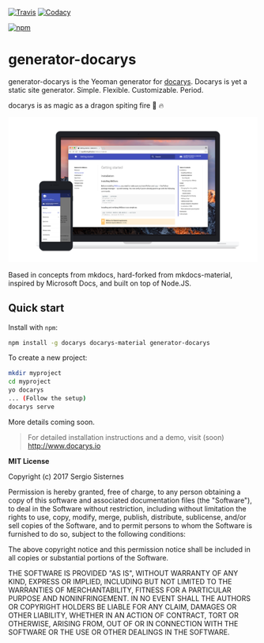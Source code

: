[![Travis][travis-image]][travis-link]
[![Codacy][codacy-image]][codacy-link]
<!-- [![Coverage][coverage-image]][coverage-link] -->
[![npm][npm-image]][npm-link]

  [travis-image]: https://travis-ci.org/docarys/generator-docarys.svg?branch=master
  [travis-link]: https://travis-ci.org/docarys/generator-docarys
  [codacy-image]: https://api.codacy.com/project/badge/Grade/b550877f64f74503b928881dda92c4a1
  [codacy-link]: https://www.codacy.com/app/sesispla/generator-docarys?utm_source=github.com&amp;utm_medium=referral&amp;utm_content=docarys/generator-docarys&amp;utm_campaign=Badge_Grade
  <!-- [coverage-image]: https://api.codacy.com/project/badge/Coverage/bae6b0b8d04b4cd9a7b69f6e3988b31e
  [coverage-link]: https://www.codacy.com/app/sesispla/docarys?utm_source=github.com&amp;utm_medium=referral&amp;utm_content=docarys/docarys&amp;utm_campaign=Badge_Coverage -->
  [npm-image]: https://img.shields.io/npm/dt/generator-docarys.svg
  [npm-link]: hhttps://www.npmjs.com/package/generator-docarys

# generator-docarys

generator-docarys is the Yeoman generator for [docarys](http://www.docarys.io). Docarys is yet a static site generator. Simple. Flexible. Customizable. Period.

docarys is as magic as a dragon spiting fire 🐉 🔥

[![Material for docarys](docs/material.png)](https://github.com/docarys/docarys-material)

Based in concepts from mkdocs, hard-forked from mkdocs-material, inspired by Microsoft Docs, and built on top of Node.JS.

## Quick start

Install with `npm`:

``` sh
npm install -g docarys docarys-material generator-docarys
```

To create a new project:
``` sh
mkdir myproject
cd myproject
yo docarys
... (Follow the setup)
docarys serve
```

More details coming soon.

> For detailed installation instructions and a demo, visit (soon) http://www.docarys.io

**MIT License**

Copyright (c) 2017 Sergio Sisternes

Permission is hereby granted, free of charge, to any person obtaining a copy
of this software and associated documentation files (the "Software"), to deal
in the Software without restriction, including without limitation the rights
to use, copy, modify, merge, publish, distribute, sublicense, and/or sell
copies of the Software, and to permit persons to whom the Software is
furnished to do so, subject to the following conditions:

The above copyright notice and this permission notice shall be included in all
copies or substantial portions of the Software.

THE SOFTWARE IS PROVIDED "AS IS", WITHOUT WARRANTY OF ANY KIND, EXPRESS OR
IMPLIED, INCLUDING BUT NOT LIMITED TO THE WARRANTIES OF MERCHANTABILITY,
FITNESS FOR A PARTICULAR PURPOSE AND NONINFRINGEMENT. IN NO EVENT SHALL THE
AUTHORS OR COPYRIGHT HOLDERS BE LIABLE FOR ANY CLAIM, DAMAGES OR OTHER
LIABILITY, WHETHER IN AN ACTION OF CONTRACT, TORT OR OTHERWISE, ARISING FROM,
OUT OF OR IN CONNECTION WITH THE SOFTWARE OR THE USE OR OTHER DEALINGS IN THE
SOFTWARE.